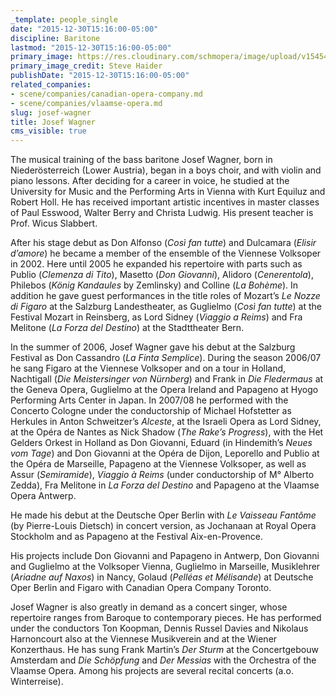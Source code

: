 ```yaml
---
_template: people_single
date: "2015-12-30T15:16:00-05:00"
discipline: Baritone
lastmod: "2015-12-30T15:16:00-05:00"
primary_image: https://res.cloudinary.com/schmopera/image/upload/v1545409169/media/webhook-uploads/1451506532356/2015-12-30---Josef-Wagner.jpg.jpg
primary_image_credit: Steve Haider
publishDate: "2015-12-30T15:16:00-05:00"
related_companies:
- scene/companies/canadian-opera-company.md
- scene/companies/vlaamse-opera.md
slug: josef-wagner
title: Josef Wagner
cms_visible: true
---
```


The musical training of the bass baritone Josef Wagner, born in Niederösterreich (Lower Austria), began in a boys choir, and with violin and piano lessons. After deciding for a career in voice, he studied at the University for Music and the Performing Arts in Vienna with Kurt Equiluz and Robert Holl. He has received important artistic incentives in master classes of Paul Esswood, Walter Berry and Christa Ludwig. His present teacher is Prof. Wicus Slabbert.

After his stage debut as Don Alfonso (*Così fan tutte*) and Dulcamara (*Elisir d’amore*) he became a member of the ensemble of the Viennese Volksoper in 2002. Here until 2005 he expanded his repertoire with parts such as Publio (*Clemenza di Tito*), Masetto (*Don Giovanni*), Alidoro (*Cenerentola*), Philebos (*König Kandaules* by Zemlinsky) and Colline (*La Bohème*). In addition he gave guest performances in the title roles of Mozart’s *Le Nozze di Figaro* at the Salzburg Landestheater, as Guglielmo (*Così fan tutte*) at the Festival Mozart in Reinsberg, as Lord Sidney (*Viaggio a Reims*) and Fra Melitone (*La Forza del Destino*) at the Stadttheater Bern. 

In the summer of 2006, Josef Wagner gave his debut at the Salzburg Festival as Don Cassandro (*La Finta Semplice*). During the season 2006/07 he sang Figaro at the Viennese Volksoper and on a tour in Holland, Nachtigall (*Die Meistersinger von Nürnberg*) and Frank in *Die Fledermaus* at the Geneva Opera, Guglielmo at the Opera Ireland and Papageno at Hyogo Performing Arts Center in Japan. In 2007/08 he performed with the Concerto Cologne under the conductorship of Michael Hofstetter as Herkules in Anton Schweitzer’s *Alceste*, at the Israeli Opera as Lord Sidney, at the Opéra de Nantes as Nick Shadow (*The Rake’s Progress*), with the Het Gelders Orkest in Holland as Don Giovanni, Eduard (in Hindemith’s *Neues vom Tage*) and Don Giovanni at the Opéra de Dijon, Leporello and Publio at the Opéra de Marseille, Papageno at the Viennese Volksoper, as well as Assur (*Semiramide*), *Viaggio à Reims* (under conductorship of M° Alberto Zedda), Fra Melitone in *La Forza del Destino* and Papageno at the Vlaamse Opera Antwerp.

He made his debut at the Deutsche Oper Berlin with *Le Vaisseau Fantôme* (by Pierre-Louis Dietsch) in concert version, as Jochanaan at Royal Opera Stockholm and as Papageno at the Festival Aix-en-Provence.

His projects include Don Giovanni and Papageno in Antwerp, Don Giovanni and Guglielmo at the Volksoper Vienna, Guglielmo in Marseille, Musiklehrer (*Ariadne auf Naxos*) in Nancy, Golaud (*Pelléas et Mélisande*) at Deutsche Oper Berlin and Figaro with Canadian Opera Company Toronto.

Josef Wagner is also greatly in demand as a concert singer, whose repertoire ranges from Baroque to contemporary pieces. He has performed under the conductors Ton Koopman, Dennis Russel Davies and Nikolaus Harnoncourt also at the Viennese Musikverein and at the Wiener Konzerthaus. He has sung Frank Martin’s *Der Sturm* at the Concertgebouw Amsterdam and *Die Schöpfung* and *Der Messias* with the Orchestra of the Vlaamse Opera. Among his projects are several recital concerts (a.o. Winterreise).
